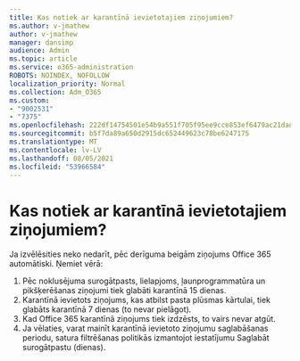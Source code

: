 ```yaml
---
title: Kas notiek ar karantīnā ievietotajiem ziņojumiem?
ms.author: v-jmathew
author: v-jmathew
manager: dansimp
audience: Admin
ms.topic: article
ms.service: o365-administration
ROBOTS: NOINDEX, NOFOLLOW
localization_priority: Normal
ms.collection: Adm_O365
ms.custom:
- "9002531"
- "7375"
ms.openlocfilehash: 222df14754501e54b9a551f705f95ee9cce853ef6479ac21dad4b01bdc5a96f8
ms.sourcegitcommit: b5f7da89a650d2915dc652449623c78be6247175
ms.translationtype: MT
ms.contentlocale: lv-LV
ms.lasthandoff: 08/05/2021
ms.locfileid: "53966584"
---
```

# <a name="what-happens-to-quarantined-messages"></a>Kas notiek ar karantīnā ievietotajiem ziņojumiem?

Ja izvēlēsities neko nedarīt, pēc derīguma beigām ziņojums Office 365 automātiski. Ņemiet vērā:

1. Pēc noklusējuma surogātpasts, lielapjoms, ļaunprogrammatūra un pikšķerēšanas ziņojumi tiek glabāti karantīnā 15 dienas.
2. Karantīnā ievietots ziņojums, kas atbilst pasta plūsmas kārtulai, tiek glabāts karantīnā 7 dienas (to nevar pielāgot).
3. Kad Office 365 karantīnā ziņojums tiek izdzēsts, to vairs nevar atgūt.
4. Ja vēlaties, varat mainīt karantīnā ievietoto ziņojumu saglabāšanas periodu, satura filtrēšanas politikās izmantojot iestatījumu Saglabāt surogātpastu (dienas).
